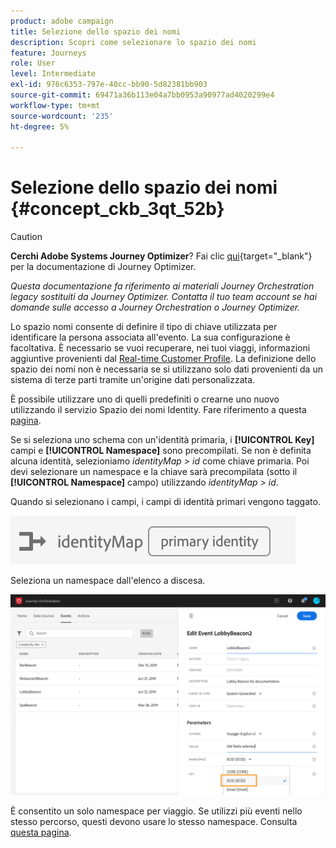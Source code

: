 ```yaml
---
product: adobe campaign
title: Selezione dello spazio dei nomi
description: Scopri come selezionare lo spazio dei nomi
feature: Journeys
role: User
level: Intermediate
exl-id: 976c6353-797e-40cc-bb90-5d82381bb903
source-git-commit: 69471a36b113e04a7bb0953a90977ad4020299e4
workflow-type: tm+mt
source-wordcount: '235'
ht-degree: 5%

---
```


# Selezione dello spazio dei nomi {#concept_ckb_3qt_52b}


>[!CAUTION]
>
>**Cerchi Adobe Systems Journey Optimizer**? Fai clic [qui](https://experienceleague.adobe.com/it/docs/journey-optimizer/using/ajo-home){target="_blank"} per la documentazione di Journey Optimizer.
>
>
>_Questa documentazione fa riferimento ai materiali Journey Orchestration legacy sostituiti da Journey Optimizer. Contatta il tuo team account se hai domande sulle accesso a Journey Orchestration o Journey Optimizer._


Lo spazio nomi consente di definire il tipo di chiave utilizzata per identificare la persona associata all&#39;evento. La sua configurazione è facoltativa. È necessario se vuoi recuperare, nei tuoi viaggi, informazioni aggiuntive provenienti dal [Real-time Customer Profile](https://experienceleague.adobe.com/docs/experience-platform/profile/home.html?lang=it). La definizione dello spazio dei nomi non è necessaria se si utilizzano solo dati provenienti da un sistema di terze parti tramite un&#39;origine dati personalizzata.

È possibile utilizzare uno di quelli predefiniti o crearne uno nuovo utilizzando il servizio Spazio dei nomi Identity. Fare riferimento a questa [pagina](https://experienceleague.adobe.com/docs/experience-platform/identity/home.html?lang=it).

Se si seleziona uno schema con un&#39;identità primaria, i **[!UICONTROL Key]** campi e **[!UICONTROL Namespace]** sono precompilati. Se non è definita alcuna identità, selezioniamo _identityMap > id_ come chiave primaria. Poi devi selezionare un namespace e la chiave sarà precompilata (sotto il **[!UICONTROL Namespace]** campo) utilizzando _identityMap > id_.

Quando si selezionano i campi, i campi di identità primari vengono taggato.

![](../assets/primary-identity.png)


Seleziona un namespace dall&#39;elenco a discesa.

![](../assets/journey17.png)

È consentito un solo namespace per viaggio. Se utilizzi più eventi nello stesso percorso, questi devono usare lo stesso namespace. Consulta [questa pagina](../building-journeys/journey.md).
